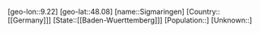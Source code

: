 ﻿---
location: [48.08,9.22]
type: City
tags:
- geo/City


SpocWebEntityId: 34264
isDeleted: false
confidential: public

---
[geo-lon::9.22]
[geo-lat::48.08]
[name::Sigmaringen]
[Country::[[Germany]]]
[State::[[Baden-Wuerttemberg]]]
[Population::]
[Unknown::]

